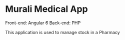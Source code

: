 # Murali Medical App

Front-end: Angular 6
Back-end: PHP

This application is used to manage stock in a Pharmacy
